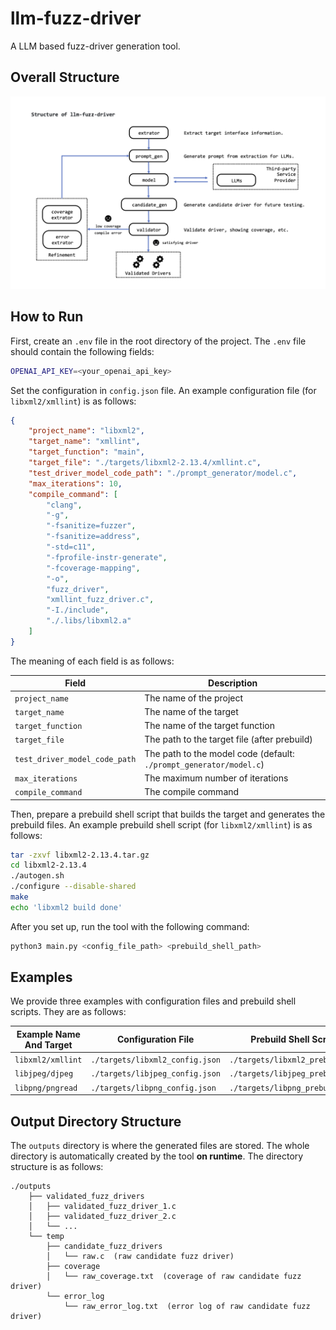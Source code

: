 # llm-fuzz-driver
A LLM based fuzz-driver generation tool.

## Overall Structure

![structure](./structure.png)

## How to Run

First, create an `.env` file in the root directory of the project. The `.env` file should contain the following fields:
```bash
OPENAI_API_KEY=<your_openai_api_key>
```

Set the configuration in `config.json` file. An example configuration file (for `libxml2/xmllint`) is as follows:

```json
{
    "project_name": "libxml2",
    "target_name": "xmllint",
    "target_function": "main",
    "target_file": "./targets/libxml2-2.13.4/xmllint.c",
    "test_driver_model_code_path": "./prompt_generator/model.c",
    "max_iterations": 10,
    "compile_command": [
        "clang",
        "-g",
        "-fsanitize=fuzzer",
        "-fsanitize=address",
        "-std=c11",
        "-fprofile-instr-generate",
        "-fcoverage-mapping",
        "-o",
        "fuzz_driver",
        "xmllint_fuzz_driver.c",
        "-I./include",
        "./.libs/libxml2.a"
    ]
}

```

The meaning of each field is as follows:

| Field                         | Description                                                        |
|-------------------------------|--------------------------------------------------------------------|
| `project_name`                | The name of the project                                            |
| `target_name`                 | The name of the target                                             |
| `target_function`             | The name of the target function                                    |
| `target_file`                 | The path to the target file (after prebuild)                       |
| `test_driver_model_code_path` | The path to the model code (default: `./prompt_generator/model.c`) |
| `max_iterations`              | The maximum number of iterations                                   |
| `compile_command`             | The compile command                                                |


Then, prepare a prebuild shell script that builds the target and generates the prebuild files. An example prebuild 
shell 
script (for `libxml2/xmllint`) is as follows:

```bash
tar -zxvf libxml2-2.13.4.tar.gz
cd libxml2-2.13.4
./autogen.sh
./configure --disable-shared
make
echo 'libxml2 build done'
```

After you set up, run the tool with the following command:

```bash
python3 main.py <config_file_path> <prebuild_shell_path>
```

## Examples

We provide three examples with configuration files and prebuild shell scripts. They are as follows:

| Example Name And Target | Configuration File | Prebuild Shell Script | 
|-------------------------|--------------------|-----------------------|
| `libxml2/xmllint`       | `./targets/libxml2_config.json` | `./targets/libxml2_prebuild.sh` |
| `libjpeg/djpeg`         | `./targets/libjpeg_config.json` | `./targets/libjpeg_prebuild.sh` |
| `libpng/pngread`            | `./targets/libpng_config.json` | `./targets/libpng_prebuild.sh` |

## Output Directory Structure

The `outputs` directory is where the generated files are stored. The whole directory is automatically created by the 
tool **on runtime**. The directory structure is as follows:

```
./outputs
    ├── validated_fuzz_drivers
    │   ├── validated_fuzz_driver_1.c
    │   ├── validated_fuzz_driver_2.c
    │   └── ...
    └── temp
        ├── candidate_fuzz_drivers
        │   └── raw.c  (raw candidate fuzz driver)
        ├── coverage
        │   └── raw_coverage.txt  (coverage of raw candidate fuzz driver)
        └── error_log
            └── raw_error_log.txt  (error log of raw candidate fuzz driver)
```

